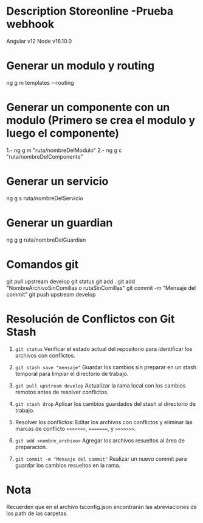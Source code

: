 # Description Storeonline -Prueba webhook

Angular v12
Node v16.10.0

# Generar un modulo y routing
  ng g m templates --routing

# Generar un componente con un modulo (Primero se crea el modulo y luego el componente)
  1.- ng g m "ruta/nombreDelModulo"
  2.- ng g c "ruta/nombreDelComponente"

# Generar un servicio
  ng g s ruta/nombreDelServicio

# Generar un guardian
  ng g g ruta/nombreDelGuardian
# Comandos git
  git pull upstream develop
  git status
  git add .
  git add "NombreArchivoSinComillas o rutaSinComillas"
  git commit -m "Mensaje del commit"
  git push upstream develop

# Resolución de Conflictos con Git Stash
  1. `git status`
    Verificar el estado actual del repositorio para identificar los archivos con conflictos.

  2. `git stash save "mensaje"`
    Guardar los cambios sin preparar en un stash temporal para limpiar el directorio de trabajo.

  3. `git pull upstream develop`
    Actualizar la rama local con los cambios remotos antes de resolver conflictos.

  4. `git stash drop`
    Aplicar los cambios guardados del stash al directorio de trabajo.

  5. Resolver los conflictos:
    Editar los archivos con conflictos y eliminar las marcas de conflicto `<<<<<<<`, `=======`, y `>>>>>>>`.

  6. `git add <nombre_archivo>`
    Agregar los archivos resueltos al área de preparación.

  8. `git commit -m "Mensaje del commit"`
    Realizar un nuevo commit para guardar los cambios resueltos en la rama.

# Nota
Recuerden que en el archivo tsconfig.json encontrarán las abreviaciones de los path de las carpetas.
